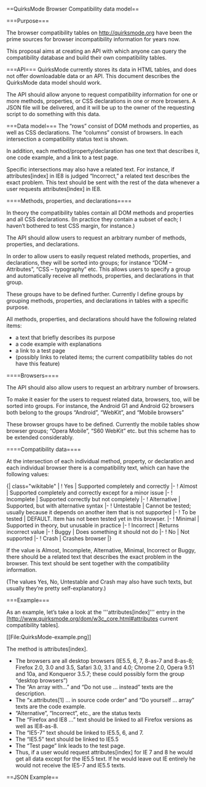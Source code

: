 ==QuirksMode Browser Compatibility data model==

===Purpose===

The browser compatibility tables on http://quirksmode.org have been the prime sources for browser incompatibility information for years now.

This proposal aims at creating an API with which anyone can query the compatibility database and build their own compatibility tables.

===API===
QuirksMode currently stores its data in HTML tables, and does not offer downloadable data or an API. This document describes the QuirksMode data model should work.

The API should allow anyone to request compatibility information for one or more methods, properties, or CSS declarations in one or more browsers. A JSON file will be delivered, and it will be up to the owner of the requesting script to do something with this data.

===Data model===
The “rows” consist of DOM methods and properties, as well as CSS declarations. The “columns” consist of browsers. In each intersection a compatibility status text is shown.

In addition, each method/property/declaration has one text that describes it, one code example, and a link to a test page.

Specific intersections may also have a related text. For instance, if attributes[index] in IE8 is judged “Incorrect,” a related text describes the exact problem. This text should be sent with the rest of the data whenever a user requests attributes[index] in IE8.

====Methods, properties, and declarations====

In theory the compatibility tables contain all DOM methods and properties and all CSS declarations. (In practice they contain a subset of each; I haven’t bothered to test CSS margin, for instance.)

The API should allow users to request an arbitrary number of methods, properties, and declarations.

In order to allow users to easily request related methods, properties, and declarations, they will be sorted into groups; for instance “DOM – Attributes”, “CSS – typography” etc. This allows users to specify a group and automatically receive all methods, properties, and declarations in that group.

These groups have to be defined further. Currently I define groups by grouping methods, properties, and declarations in tables with a specific purpose.

All methods, properties, and declarations should have the following related items:
* a text that briefly describes its purpose
* a code example with explanations
* a link to a test page
* (possibly links to related items; the current compatibility tables do not have this feature)

====Browsers====

The API should also allow users to request an arbitrary number of browsers.

To make it easier for the users to request related data, browsers, too, will be sorted into groups. For instance, the Android G1 and Android G2 browsers both belong to the groups “Android”, “WebKit”, and “Mobile browsers”

These browser groups have to be defined. Currently the mobile tables show browser groups; “Opera Mobile”, “S60 WebKit” etc. but this scheme has to be extended considerably.

====Compatibility data====

At the intersection of each individual method, property, or declaration and each individual browser there is a compatibility text, which can have the following values:

{| class="wikitable" |
! Yes
| Supported completely and correctly
|-
! Almost
| Supported completely and correctly except for a minor issue
|-
! Incomplete
| Supported correctly but not completely
|-
! Alternative
| Supported, but with alternative syntax
|-
! Untestable
| Cannot be tested; usually because it depends on another item that is not supported
|-
! To be tested
| DEFAULT. Item has not been tested yet in this browser.
|-
! Minimal
| Supported in theory, but unusable in practice
|-
! Incorrect
| Returns incorrect value
|-
! Buggy
| Does something it should not do
|-
! No
| Not supported
|-
! Crash
| Crashes browser
|}

If the value is Almost, Incomplete, Alternative, Minimal, Incorrect or Buggy, there should be a related text that describes the exact problem in the browser. This text should be sent together with the compatibility information.

(The values Yes, No, Untestable and Crash may also have such texts, but usually they’re pretty self-explanatory.)


===Example===

As an example, let’s take a look at the '''attributes[index]''' entry in the [http://www.quirksmode.org/dom/w3c_core.html#attributes current compatibility tables].

[[File:QuirksMode-example.png]]

The method is attributes[index].
* The browsers are all desktop browsers (IE5.5, 6, 7, 8-as-7 and 8-as-8; Firefox 2.0, 3.0 and 3.5, Safari 3.0, 3.1 and 4.0; Chrome 2.0, Opera 9.51 and 10a, and Konqueror 3.5.7; these could possibly form the group “desktop browsers”)
* The “An array with...” and “Do not use ... instead” texts are the description.
* The “x.attributes[1] ... in source code order” and “Do yourself ... array” texts are the code example.
* “Alternative”, “Incorrect”, etc., are the status texts
* The “Firefox and IE8 ...” text should be linked to all Firefox versions as well as IE8-as-8.
* The “IE5-7” text should be linked to IE5.5, 6, and 7.
* The “IE5.5” text should be linked to IE5.5
* The “Test page” link leads to the test page.
* Thus, if a user would request attributes[index] for IE 7 and 8 he would get all data except for the IE5.5 text. If he would leave out IE entirely he would not receive the IE5-7 and IE5.5 texts.

==JSON Example==